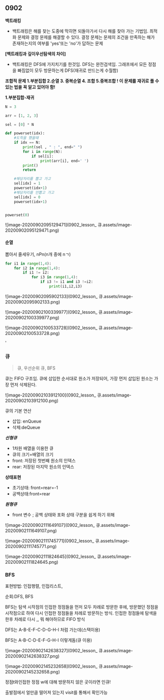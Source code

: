 ## 0902



**백트래킹**

- 백트래킹은 해를 찾는 도중에 막히면 되돌아가서 다시 해를 찾아 가는 기법임. 최적화 문제와 결정 문제를 해결할 수 있다. 결정 문제는 문제의 조건을 만족하는 해가 존재하는지의 여부를 'yes'또는 'no'가 답하는 문제

**[백트래킹과 깊이우선탐색의 차이]**

- 백트래킹은 DFS에 가지치기를 한것임. DFS는 완전검색임. 그래프에서 모든 정점을 빠짐없이 모두 방문하는게 DFS(재귀로 만드는게 수월함) 



**조합적 문제 1.부분집합 2.순열 3. 중복순열 4. 조합 5.중복조합 ! 이 문제를 재귀로 풀 수 있는 법을 꼭 알고 있어야 함!** 



**1.부분집합-재귀**

```python
N = 3

arr = [1, 2, 3]

sel = [0] * N

def powerset(idx):
    #도착을 했을때
    if idx == N:
        print(sel , " : ", end=" ")
        for i in range(N):
            if sel[i]:
                print(arr[i], end=' ')
        print()
        return

    #해당자리를 뽑고 가고
    sel[idx] = 1
    powerset(idx+1)
    #해당자리를 안뽑고 가고
    sel[idx] = 0
    powerset(idx+1)


powerset(0)
```



![image-20200902095129471](0902_lesson_ 큐.assets/image-20200902095129471.png)







#### 순열

뽑아서 줄세우기, nPn(n개 중에 nㄱ)

```python
for i1 in range(1,4):
    for i2 in range(1,4):
        if i1 != i2:
            for i3 in range(1,4):
                if i3 != i1 and i3 !=i2:
                    print(i1,i2,i3)
```

![image-20200902095902133](0902_lesson_ 큐.assets/image-20200902095902133.png)

![image-20200902100339977](0902_lesson_ 큐.assets/image-20200902100339977.png)

 ![image-20200902100533728](0902_lesson_ 큐.assets/image-20200902100533728.png)

'



### 큐

> 큐, 우선순위 큐, BFS



큐는 FIFO 구조임. 큐에 삽입한 순서대로 원소가 저장되어, 가장 먼저 삽입된 원소는 가장 먼저 삭제된다. 

![image-20200902103912100](0902_lesson_ 큐.assets/image-20200902103912100.png)



큐의 기본 연산

- 삽입: enQueue
- 삭제:deQueue



***선형큐***

- 1차원 배열을 이용한 큐
- 큐의 크기=배열의 크기
- front: 저장된 첫번째 원소의 인덱스
- rear: 저장된 마지막 원소의 인덱스

**상태표현**

- 초기상태: front=rear=-1
- 공백상태:front=rear



***원형큐***

- front 변수 ; 공백 상태와 포화 상태 구분을 쉽게 하기 위해 

![image-20200902111649107](0902_lesson_ 큐.assets/image-20200902111649107.png)

![image-20200902111745771](0902_lesson_ 큐.assets/image-20200902111745771.png)

![image-20200902111824645](0902_lesson_ 큐.assets/image-20200902111824645.png)





### BFS

표현방법: 인접행렬, 인접리스트, 

순회:DFS, BFS

BFS는 탐색 시작점의 인접한 정점들을 먼저 모두 차례로 방문한 후에, 방문했던 정점을 시작점으로 하여 다시 인접한 정점들을 차례로 방문하는 방식. 인접한 정점들에 탐색을 한후 차례로 다시 ,, 뭐 해야하므로 FIFO 방식

DFS는 A-B-E-F-C-D-G-H-I 처럼 가는데(스택이용)

BFS는 A-B-C-D-E-F-G-H-I 이렇게돔(큐 이용)

![image-20200902142638327](0902_lesson_ 큐.assets/image-20200902142638327.png)





![image-20200902145232658](0902_lesson_ 큐.assets/image-20200902145232658.png)



정점t와인접한 정점 w에 대해 방문하지 않은 곳이라면 인큐!



출발점에서 얼만큼 떨어져 있는지 visit를 통해서 확인가능


